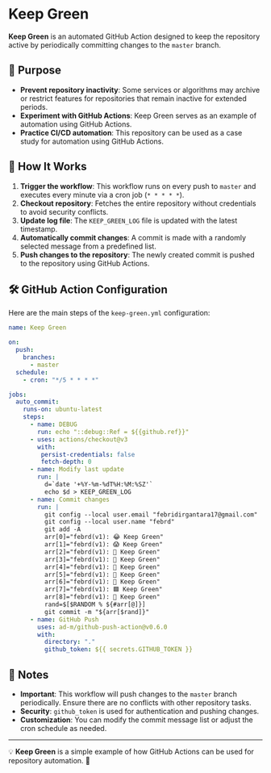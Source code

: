 # Keep Green

**Keep Green** is an automated GitHub Action designed to keep the repository active by periodically committing changes to the `master` branch.

## 📌 Purpose
- **Prevent repository inactivity**: Some services or algorithms may archive or restrict features for repositories that remain inactive for extended periods.
- **Experiment with GitHub Actions**: Keep Green serves as an example of automation using GitHub Actions.
- **Practice CI/CD automation**: This repository can be used as a case study for automation using GitHub Actions.

## 🚀 How It Works
1. **Trigger the workflow**: This workflow runs on every push to `master` and executes every minute via a cron job (`* * * * *`).
2. **Checkout repository**: Fetches the entire repository without credentials to avoid security conflicts.
3. **Update log file**: The `KEEP_GREEN_LOG` file is updated with the latest timestamp.
4. **Automatically commit changes**: A commit is made with a randomly selected message from a predefined list.
5. **Push changes to the repository**: The newly created commit is pushed to the repository using GitHub Actions.

## 🛠 GitHub Action Configuration
Here are the main steps of the `keep-green.yml` configuration:

```yaml
name: Keep Green

on:
  push:
    branches:
      - master
  schedule:
    - cron: "*/5 * * * *"

jobs:
  auto_commit:
    runs-on: ubuntu-latest
    steps:
      - name: DEBUG 
        run: echo "::debug::Ref = ${{github.ref}}"
      - uses: actions/checkout@v3      
        with:
         persist-credentials: false
         fetch-depth: 0
      - name: Modify last update
        run: |
          d=`date '+%Y-%m-%dT%H:%M:%SZ'`
          echo $d > KEEP_GREEN_LOG
      - name: Commit changes
        run: |
          git config --local user.email "febridirgantara17@gmail.com"
          git config --local user.name "febrd"
          git add -A
          arr[0]="febrd(v1): 😂 Keep Green"
          arr[1]="febrd(v1): 😱 Keep Green"
          arr[2]="febrd(v1): 👿 Keep Green"
          arr[3]="febrd(v1): 🙏 Keep Green"
          arr[4]="febrd(v1): 🙈 Keep Green"
          arr[5]="febrd(v1): 🐐 Keep Green"
          arr[6]="febrd(v1): 🤖 Keep Green"
          arr[7]="febrd(v1): 🟩 Keep Green"
          arr[8]="febrd(v1): 👻 Keep Green"
          rand=$[$RANDOM % ${#arr[@]}]
          git commit -m "${arr[$rand]}"
      - name: GitHub Push
        uses: ad-m/github-push-action@v0.6.0
        with:
          directory: "."
          github_token: ${{ secrets.GITHUB_TOKEN }}
```

## 📌 Notes
- **Important**: This workflow will push changes to the `master` branch periodically. Ensure there are no conflicts with other repository tasks.
- **Security**: `github_token` is used for authentication and pushing changes.
- **Customization**: You can modify the commit message list or adjust the cron schedule as needed.

---

💡 **Keep Green** is a simple example of how GitHub Actions can be used for repository automation. 🚀

